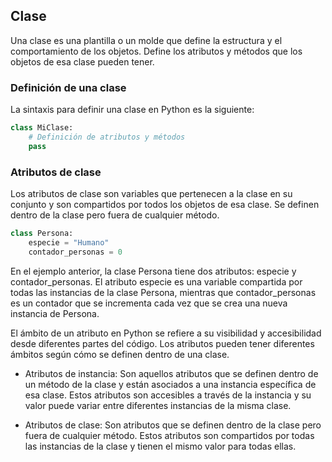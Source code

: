 ## Clase

Una clase es una plantilla o un molde que define la estructura y el comportamiento de los objetos. Define los atributos y métodos que los objetos de esa clase pueden tener.

### Definición de una clase

La sintaxis para definir una clase en Python es la siguiente:

```python
class MiClase:
    # Definición de atributos y métodos
    pass
```

### Atributos de clase

Los atributos de clase son variables que pertenecen a la clase en su conjunto y son compartidos por todos los objetos de esa clase. Se definen dentro de la clase pero fuera de cualquier método.

```python
class Persona:
    especie = "Humano"
    contador_personas = 0
```

En el ejemplo anterior, la clase Persona tiene dos atributos: especie y contador_personas. El atributo especie es una variable compartida por todas las instancias de la clase Persona, mientras que contador_personas es un contador que se incrementa cada vez que se crea una nueva instancia de Persona.

El ámbito de un atributo en Python se refiere a su visibilidad y accesibilidad desde diferentes partes del código. Los atributos pueden tener diferentes ámbitos según cómo se definen dentro de una clase.

- Atributos de instancia: Son aquellos atributos que se definen dentro de un método de la clase y están asociados a una instancia específica de esa clase. Estos atributos son accesibles a través de la instancia y su valor puede variar entre diferentes instancias de la misma clase.

- Atributos de clase: Son atributos que se definen dentro de la clase pero fuera de cualquier método. Estos atributos son compartidos por todas las instancias de la clase y tienen el mismo valor para todas ellas.
